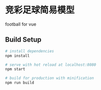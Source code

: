 # 竞彩足球简易模型

football for vue

## Build Setup

``` bash
# install dependencies
npm install

# serve with hot reload at localhost:8080
npm start

# build for production with minification
npm run build
```
